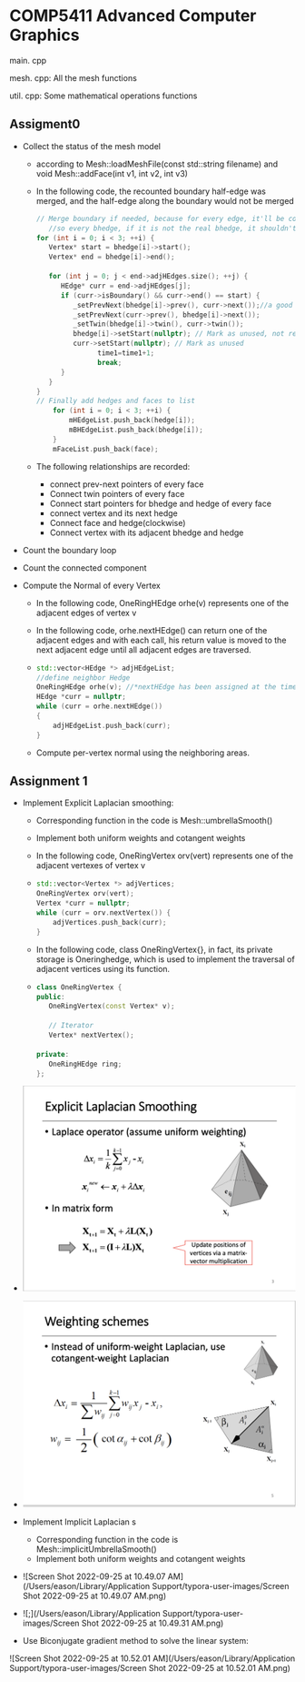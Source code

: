 # COMP5411 Advanced Computer Graphics

main. cpp 

mesh. cpp: All the mesh functions

util. cpp: Some mathematical operations functions

## Assigment0

* Collect the status of the mesh model

  * according to Mesh::loadMeshFile(const std::string filename) and void Mesh::addFace(int v1, int v2, int v3)

  * In the following code, the recounted boundary half-edge was merged, and the half-edge along the boundary would not be merged

    ```c++
    // Merge boundary if needed, because for every edge, it'll be counted forth because it has two face and each count twice
       //so every bhedge, if it is not the real bhedge, it shouldn't be couted
    for (int i = 0; i < 3; ++i) {
       Vertex* start = bhedge[i]->start();
       Vertex* end = bhedge[i]->end();
    
       for (int j = 0; j < end->adjHEdges.size(); ++j) {
          HEdge* curr = end->adjHEdges[j];
          if (curr->isBoundary() && curr->end() == start) {
             _setPrevNext(bhedge[i]->prev(), curr->next());//a good merge of the unreal bhedge, make the real bhedge connect naturally
             _setPrevNext(curr->prev(), bhedge[i]->next());
             _setTwin(bhedge[i]->twin(), curr->twin());
             bhedge[i]->setStart(nullptr); // Mark as unused, not real bhedge
             curr->setStart(nullptr); // Mark as unused
                   time1=time1+1;
                   break;
          }
       }
    }
    // Finally add hedges and faces to list
    	for (int i = 0; i < 3; ++i) {
    		mHEdgeList.push_back(hedge[i]);
    		mBHEdgeList.push_back(bhedge[i]);
    	}
    	mFaceList.push_back(face);
    ```

  * The following relationships are recorded:

    * connect prev-next pointers of every face
    * Connect twin pointers of every face
    * Connect start pointers for bhedge and hedge of every face
    * connect vertex and its next hedge
    * Connect face and hedge(clockwise)
    * Connect vertex with its adjacent bhedge and hedge

* Count the boundary loop 

* Count the connected component

* Compute the Normal of every Vertex

  * In the following code, OneRingHEdge orhe(v) represents one of the adjacent edges  of vertex v 

  * In the following code, orhe.nextHEdge() can return one of the adjacent edges and with each call, his return value is moved to the next adjacent edge until all adjacent edges are traversed.

  * ```c++
    std::vector<HEdge *> adjHEdgeList;
    //define neighbor Hedge
    OneRingHEdge orhe(v); //*nextHEdge has been assigned at the time of declaration
    HEdge *curr = nullptr;
    while (curr = orhe.nextHEdge())
    {
        adjHEdgeList.push_back(curr);
    }
    ```

  * Compute per-vertex normal using the neighboring areas.

## Assignment 1

* Implement Explicit Laplacian smoothing:

  * Corresponding function in the code is Mesh::umbrellaSmooth()

  * Implement both uniform weights and cotangent weights

  * In the following code, OneRingVertex orv(vert) represents one of the adjacent vertexes of vertex v

  * ```c++
    std::vector<Vertex *> adjVertices;
    OneRingVertex orv(vert);
    Vertex *curr = nullptr;
    while (curr = orv.nextVertex()) {
        adjVertices.push_back(curr);
    }
    ```

  * In the following code, class OneRingVertex{}, in fact, its private storage is Oneringhedge, which is used to implement the traversal of adjacent vertices using its function.

  * ```c++
    class OneRingVertex {
    public:
       OneRingVertex(const Vertex* v);
    
       // Iterator
       Vertex* nextVertex();
    
    private:
       OneRingHEdge ring;
    };
    ```

* ![Explicit Laplacian Smoothing](https://github.com/yipengzhu0809/COMP5411_Advanced_CG/blob/main/doc/Explicit%20Laplacian%20Smoothing.png)
* ![Weighting schemes](https://github.com/yipengzhu0809/COMP5411_Advanced_CG/blob/main/doc/Weighting%20schemes.png)

* Implement Implicit Laplacian s
  * Corresponding function in the code is Mesh::implicitUmbrellaSmooth()
  * Implement both uniform weights and cotangent weights
* ![Screen Shot 2022-09-25 at 10.49.07 AM](/Users/eason/Library/Application Support/typora-user-images/Screen Shot 2022-09-25 at 10.49.07 AM.png)
* ![;](/Users/eason/Library/Application Support/typora-user-images/Screen Shot 2022-09-25 at 10.49.31 AM.png)
* Use Biconjugate gradient method to solve the linear system:

![Screen Shot 2022-09-25 at 10.52.01 AM](/Users/eason/Library/Application Support/typora-user-images/Screen Shot 2022-09-25 at 10.52.01 AM.png)